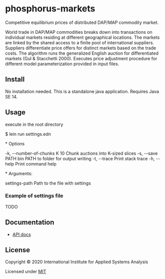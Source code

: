 # phosphorus-markets

Competitive equilibrium prices of distributed DAP/MAP commodity market.

World trade in DAP/MAP commodities breaks down into transactions on individual markets
residing at different geographical locations. The markets are linked by the shared access
to a finite pool of international suppliers.  Suppliers differentiate price offers for
distinct markets based on the trade costs. The algorithm runs the generalized English
auction for differentiated markets (Gul & Stacchetti 2000). Executes price adjustment
procedure for different model parameterization provided in input files.

## Install

No installation needed. This is a standalone java application.
Requires Java SE 14.

## Usage

  execute in the root directory

  $ lein run settings.edn

  \* Options

  -k, --number-of-chunks K  10   Chunk auctions into K-sized slices
  -s, --save PATH           bin  PATH to folder for output writing
  -t, --trace                    Print stack trace
  -h, --help                     Print command help

  \* Arguments:

  settings-path   Path to the file with settings

### Example of settings file

TODO

## Documentation

* [API docs](https://shchipts.github.io/phosphorus-markets/)

## License

Copyright © 2020 International Institute for Applied Systems Analysis

Licensed under [MIT](http://opensource.org/licenses/MIT)
